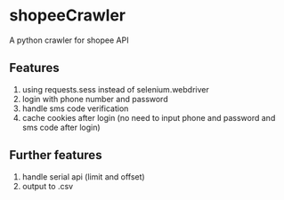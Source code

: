 # shopeeCrawler
A python crawler for shopee API

## Features
1. using requests.sess instead of selenium.webdriver
2. login with phone number and password
3. handle sms code verification
4. cache cookies after login (no need to input phone and password and sms code after login)

## Further features
1. handle serial api (limit and offset)
2. output to .csv
